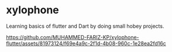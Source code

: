 # xylophone

Learning basics of flutter and Dart by doing small hobey projects.




https://github.com/MUHAMMED-FARIZ-KP/xylophone-flutter/assets/81973124/f69e4a9c-2f1d-4b08-960c-1e28ea2fd16c

